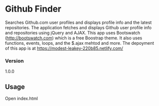 # Github Finder

Searches Github.com user profiles and displays profile info and the latest repositories. The application fetches and displays Github user profile info and repositories using jQuery and AJAX.  This app uses Bootswatch (http://bootswatch.com) which is a free Boostrap theme. It also uses functions, events, loops, and the $.ajax mehtod and more.  The depoyment of this app is at https://modest-leakey-220b85.netlify.com/


### Version
1.0.0

## Usage

Open index.html
